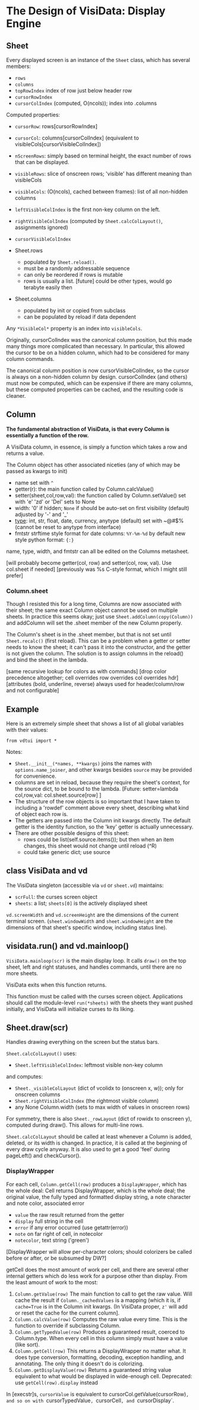 # The Design of VisiData: Display Engine

## Sheet

Every displayed screen is an instance of the `Sheet` class, which has several members:

- `rows`
- `columns`
- `topRowIndex` index of row just below header row
- `cursorRowIndex`
- `cursorColIndex` (computed, O(ncols)); index into .columns

Computed properties:

- `cursorRow`: rows[cursorRowIndex]
- `cursorCol`: columns[cursorColIndex] (equivalent to visibleCols[cursorVisibleColIndex])
- `nScreenRows`: simply based on terminal height, the exact number of rows that can be displayed.
- `visibleRows`: slice of onscreen rows; 'visible' has different meaning than visibleCols
- `visibleCols`: (O(ncols), cached between frames): list of all non-hidden columns
- `leftVisibleColIndex` is the first non-key column on the left.
- `rightVisibleColIndex` (computed by `Sheet.calcColLayout()`, assignments ignored)
- `cursorVisibleColIndex`


- Sheet.rows
  - populated by `Sheet.reload()`.
  - must be a randomly addressable sequence
  - can only be reordered if rows is mutable
  - rows is usually a list.  [future] could be other types, would go terabyte easily then

- Sheet.columns
  - populated by init or copied from subclass
  - can be populated by reload if data dependent


Any `*VisibleCol*` property is an index into `visibleCols`.

Originally, cursorColIndex was the canonical column position, but this made many things more complicated than necessary.
In particular, this allowed the cursor to be on a hidden column, which had to be considered for many column commands.

The canonical column position is now cursorVisibleColIndex, so the cursor is always on a non-hidden column by design.
cursorColIndex (and others) must now be computed, which can be expensive if there are many columns, but these computed properties can be cached, and the resulting code is cleaner.

## Column

**The fundamental abstraction of VisiData, is that every Column is essentially a function of the row.**

A VisiData column, in essence, is simply a function which takes a row and returns a value.

The Column object has other associated niceties (any of which may be passed as kwargs to init)
- name
  set with `^`
- getter(r): the main function called by Column.calcValue()
- setter(sheet,col,row,val): the function called by Column.setValue()
  set with 'e'
  'zd' or 'Del' sets to None
- width: '0' if hidden; `None` if should be auto-set on first visibility (default)
   adjusted by '-' and '\_'
- [type](/design/types): int, str, float, date, currency, anytype (default)
   set with ~@#$% (cannot be reset to anytype from interface)
- fmtstr
   strftime style format for date columns: `%Y-%m-%d` by default
   new style python format: `{:}`

name, type, width, and fmtstr can all be edited on the Columns metasheet.

[will probably become getter(col, row) and setter(col, row, val).  Use col.sheet if needed]
[previously was %s C-style format, which I might still prefer]

### Column.sheet

Though I resisted this for a long time, Columns are now associated with their sheet; the same exact Column object cannot be used on multiple sheets.  In practice this seems okay; just use `Sheet.addColumn(copy(Column))` and addColumn will set the .sheet member of the new Column properly.

The Column's sheet is in the .sheet member, but that is not set until `Sheet.recalc()` (first reload).
This can be a problem when a getter or setter needs to know the sheet; it can't pass it into the constructor, and the getter is not given the column.  The solution is to assign columns in the reload() and bind the sheet in the lambda.


[same recursive lookup for colors as with commands]
[drop color precedence altogether; cell overrides row overrides col overrides hdr]
[attributes (bold, underline, reverse) always used for header/column/row and not configurable]

## Example

Here is an extremely simple sheet that shows a list of all global variables with their values:

    from vdtui import *


Notes:
- `Sheet.__init__(*names, **kwargs)` joins the names with `options.name_joiner`, and other kwargs besides `source` may be provided for convenience.
- columns are set in reload, because they require the sheet's context, for the source dict, to be bound to the lambda.  [Future: setter=lambda col,row,val: col.sheet.source[row] ]
- The structure of the row objects is so important that I have taken to including a 'rowdef' comment above every sheet, describing what kind of object each row is.
- The getters are passed into the Column init kwargs directly.  The default getter is the identity function, so the 'key' getter is actually unnecessary.
- There are other possible designs of this sheet:
   - rows could be list(self.source.items()); but then when an item changes, this sheet would not change until reload (^R)
   - could take generic dict; use source

## class VisiData and vd

The VisiData singleton (accessible via `vd` or `sheet.vd`) maintains:

- `scrFull`: the curses screen object
- `sheets`: a list; `sheets[0]` is the actively displayed sheet

`vd.screenWidth` and `vd.screenHeight` are the dimensions of the current terminal screen.  (`sheet.windowWidth` and `sheet.windowHeight` are the dimensions of that sheet's specific window, including status line).

## visidata.run() and vd.mainloop()

`VisiData.mainloop(scr)` is the main display loop.  It calls `draw()` on the top sheet, left and right statuses, and handles commands, until there are no more sheets.

VisiData exits when this function returns.

This function must be called with the curses screen object.  Applications should call the module-level `run(*sheets)` with the sheets they want pushed initially, and VisiData will initialize curses to its liking.

## Sheet.draw(scr)

Handles drawing everything on the screen but the status bars.

`Sheet.calcColLayout()` uses:
   - `Sheet.leftVisibleColIndex`: leftmost visible non-key column

and computes:
   - `Sheet._visibleColLayout` (dict of vcolidx to (onscreen x, w)); only for onscreen columns
   - `Sheet.rightVisibleColIndex` (the rightmost visible column)
   - any None Column.width (sets to max width of values in onscreen rows)

For symmetry, there is also `Sheet._rowLayout` (dict of rowidx to onscreen y), computed during draw().
This allows for multi-line rows.

`Sheet.calcColLayout` should be called at least whenever a Column is added, deleted, or its width is changed.
In practice, it is called at the beginning of every draw cycle anyway.
It is also used to get a good 'feel' during pageLeft() and checkCursor().

### DisplayWrapper

For each cell, `Column.getCell(row)` produces a `DisplayWrapper`, which has the whole deal:
Cell returns DisplayWrapper, which is the whole deal; the original value, the fully typed and formatted display string, a note character and note color, associated error

- `value` the raw result returned from the getter
- `display` full string in the cell
- `error` if any error occurred (use getattr(error))
- `note` on far right of cell, in notecolor
- `notecolor`, text string ('green')

[DisplayWrapper will allow per-character colors; should colorizers be called before or after, or be subsumed by DW?]

getCell does the most amount of work per cell, and there are several other internal getters which do less work for a purpose other than display.  From the least amount of work to the most:

1. `Column.getValue(row)`
   The main function to call to get the raw value.  Will cache the result if `Column._cachedValues` is a mapping (which it is, if `cache=True` is in the Column init kwargs.
   (In VisiData proper, `z'` will add or reset the cache for the current column].
2. `Column.calcValue(row)`
   Computes the raw value every time.  This is the function to override if subclassing Column.
3. `Column.getTypedValue(row)`
   Produces a guaranteed result, coerced to Column.type.  When every cell in this column simply must have a value (like sort).
4. `Column.getCell(row)`
   This returns a DisplayWrapper no matter what.  It does type conversion, formatting, decoding, exception handling, and annotating.  The only thing it doesn't do is colorizing.
5. `Column.getDisplayValue(row)`
   Returns a guaranteed string value equivalent to what would be displayed in wide-enough cell.
   Deprecated: use `getCell(row).display` instead

In [execstr]s, `cursorValue` is equivalent to cursorCol.getValue(cursorRow)`, and so on with `cursorTypedValue`, `cursorCell`, and `cursorDisplay`.

